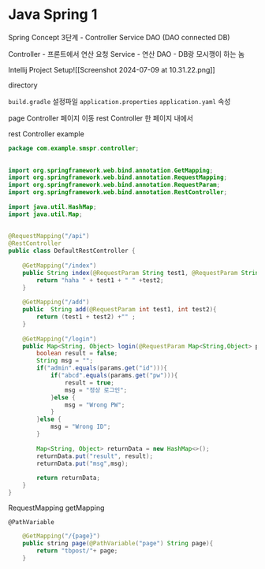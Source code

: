 # Java Spring 1

Spring Concept
3단계 - Controller Service DAO (DAO connected DB)

Controller - 프론트에서 연산 요청
Service - 연산
DAO - DB랑 모시깽이 하는 놈


Intellij Project Setup![[Screenshot 2024-07-09 at 10.31.22.png]]

directory 

`build.gradle` 설정파일
`application.properties` `application.yaml` 속성

page Controller 페이지 이동
rest Controller  한 페이지 내에서


rest Controller example
```java
package com.example.smspr.controller;  
  
  
import org.springframework.web.bind.annotation.GetMapping;  
import org.springframework.web.bind.annotation.RequestMapping;  
import org.springframework.web.bind.annotation.RequestParam;  
import org.springframework.web.bind.annotation.RestController;  
  
import java.util.HashMap;  
import java.util.Map;  
  
  
@RequestMapping("/api")  
@RestController  
public class DefaultRestController {  
  
    @GetMapping("/index")  
    public String index(@RequestParam String test1, @RequestParam String test2){  
        return "haha " + test1 + " " +test2;  
    }  
  
    @GetMapping("/add")  
    public  String add(@RequestParam int test1, int test2){  
        return (test1 + test2) +"" ;  
    }  
  
    @GetMapping("/login")  
    public Map<String, Object> login(@RequestParam Map<String,Object> params){  
        boolean result = false;  
        String msg = "";  
        if("admin".equals(params.get("id"))){  
            if("abcd".equals(params.get("pw"))){  
                result = true;  
                msg = "정상 로그인";  
            }else {  
                msg = "Wrong PW";  
            }  
        }else {  
            msg = "Wrong ID";  
        }  
  
        Map<String, Object> returnData = new HashMap<>();  
        returnData.put("result", result);  
        returnData.put("msg",msg);  
  
        return returnData;  
    }  
}
```


RequestMapping 
getMapping

`@PathVariable`
```java
	@GetMapping("/{page}")
	public string page(@PathVariable("page") String page){
		return "tbpost/"+ page;
	}
```


